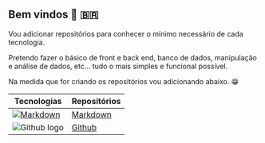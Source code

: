 ## Bem vindos :metal: :brazil:

Vou adicionar repositórios para conhecer o mínimo necessário de cada tecnologia.  

Pretendo fazer o básico de front e back end, banco de dados, manipulação e análise de dados, etc... tudo o mais simples e funcional possível.  

Na medida que for criando os repositórios vou adicionando abaixo. :grin:  

|Tecnologias|Repositórios|
|---|---|
|[![Markdown](https://upload.wikimedia.org/wikipedia/commons/4/48/Markdown-mark.svg "Markdown logo")](https://en.wikipedia.org/wiki/Markdown)|[Markdown](https://github.com/leonardodfelix/01Markdown-ptBR/edit/main/README.md)|
|![Github logo](https://pngimg.com/uploads/github/github_PNG15.png)|[Github](https://github.com/leonardodfelix/02Github-ptBR)|
